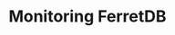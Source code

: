 ---
title: Monitoring FerretDB
menu:
  docs_{{ .version }}:
    identifier: fr-monitoring-ferretdb
    name: Monitoring
    parent: fr-pgpool-guides
    weight: 50
menu_name: docs_{{ .version }}
---